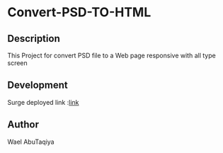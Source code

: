 # Convert-PSD-TO-HTML

## Description

This Project for convert PSD file to a Web page responsive with all type screen

## Development

Surge deployed link :[link](http://psd2html-wael.surge.sh/)

## Author
Wael AbuTaqiya
